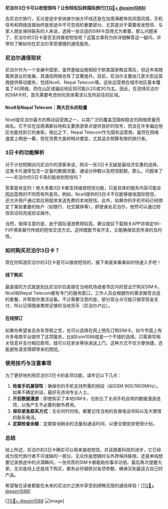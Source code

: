 **尼泊尔3日卡可以收短信吗？让你轻松玩转国际旅行[[TG💪+ @esim1088](https://t.me/s/esim1088)]**

去尼泊尔旅行，无论是徒步安纳普尔纳大环线还是在加德满都体验异国风情，手机信号和网络连接始终是旅途中不可忽视的重要部分。尤其是对于需要收发短信、与家人朋友保持联系的人来说，选择一张合适的SIM卡显得尤为重要。那么问题来了，尼泊尔的3日卡是否支持接收短信呢？这篇文章将为你详细解答这一疑问，并带你了解如何在尼泊尔享受便捷的通信服务。

### 尼泊尔通信现状

尼泊尔作为一个发展中国家，虽然基础设施相较于欧美国家略显落后，但近年来随着旅游业的发展，其通信网络也有了显著提升。目前，尼泊尔主要由几家大型运营商提供移动服务，包括Ncell、Nepal Telecom等。这些运营商在城市地区基本覆盖了4G网络，而在山区或偏远地区则可能以2G或3G为主。因此，在选择尼泊尔的SIM卡时，首先需要考虑你的具体需求以及所前往的区域。

#### Ncell与Nepal Telecom：两大巨头的较量

Ncell是尼泊尔最大的移动运营商之一，以其广泛的覆盖范围和稳定的网络质量而闻名。它不仅在加德满都谷地和主要旅游景点提供良好的信号，而且在许多偏远地区也能找到它的身影。相比之下，Nepal Telecom作为国有运营商，虽然在网络速度上稍逊一筹，但在资费方面却相对便宜，尤其适合预算有限的旅行者。

### 3日卡的功能解析

对于计划短期访问尼泊尔的游客来说，购买一张3日卡无疑是最经济实惠的选择。这类卡片通常包含一定量的数据流量、通话分钟数以及短信配额。那么，问题来了——尼泊尔的3日卡真的能收到短信吗？

答案是肯定的！绝大多数3日卡都支持接收短信功能，只是具体的服务内容可能会因运营商的不同而有所差异。例如，Ncell提供的3日卡不仅能够接收国际短信，还允许用户通过其应用程序发送免费的本地短信。此外，如果你的手机号码已经绑定了某些重要的账户（如银行、社交媒体等），即使身处尼泊尔，依然可以通过短信验证码完成验证操作。

当然，值得注意的是，由于国际漫游费用较高，建议提前下载相关APP并绑定Wi-Fi环境来替代传统的短信交流方式。这样既能节省开支，又能确保信息传递的及时性。

### 如何购买尼泊尔3日卡？

现在你知道尼泊尔的3日卡是可以接收短信的，接下来就来看看如何快速入手吧！

#### 线下购买

最直接的方式就是到达尼泊尔后直接在当地机场或者市区内的营业厅购买SIM卡。Ncell和Nepal Telecom都有专门的服务窗口，工作人员会根据你的需求推荐合适的套餐，并帮助你激活设备。不过需要注意的是，部分营业点可能只接受现金支付，所以记得随身携带足够的当地货币（尼泊尔卢比）。

#### 在线预订

如果你希望省去舟车劳顿之苦，也可以选择在网上预先订购SIM卡。如今市面上有许多电商平台提供了这项服务，比如Esim1088就是一个不错的选择。只需填写相关信息并支付相应款项，就可以在家坐等快递送上门。这种方式不仅方便快捷，还能避免语言障碍带来的困扰。

### 使用技巧与注意事项

为了更好地利用尼泊尔3日卡的各项功能，请牢记以下几点：

1. **检查手机兼容性**：确保你的手机支持所需的频段（如GSM 900/1800MHz）。如果不确定的话，最好先咨询专业人士。
2. **开启数据漫游**：即使购买了本地SIM卡，也别忘了关闭手机自带的数据漫游选项，以免产生不必要的额外费用。
3. **保存紧急联系方式**：无论何时何地，都要记住当地的急救电话号码以及大使馆的联系电话。
4. **定期检查余额**：定期查询剩余的流量和通话时间，以便合理安排使用计划。

### 总结

综上所述，尼泊尔的3日卡确实可以用来接收短信，并且随着科技的进步，它已经成为现代旅行者不可或缺的一部分。无论你是想随时与外界保持联络，还是单纯想要记录旅途中的点滴瞬间，一张优质的SIM卡都能助你事半功倍。最后再次提醒大家，无论是线上还是线下购买，都务必仔细核对各项参数，确保买到最适合自己的产品。

希望每位读者都能在未来的尼泊尔之旅中享受到顺畅无阻的通信体验！[[TG💪+ @esim1088](https://t.me/s/esim1088)] 

[[TG💪+ @esim1088](https://t.me/s/esim1088) ![Image](https://i.postimg.cc/4NQfJmqS/Snipaste-2025-05-13-00-14-12.png)]